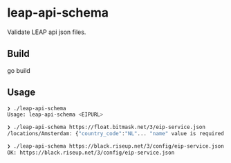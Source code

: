 # leap-api-schema

Validate LEAP api json files.

## Build

go build

## Usage

```bash
❯ ./leap-api-schema
Usage: leap-api-schema <EIPURL>

❯ ./leap-api-schema https://float.bitmask.net/3/eip-service.json
/locations/Amsterdam: {"country_code":"NL"... "name" value is required

❯ ./leap-api-schema https://black.riseup.net/3/config/eip-service.json
OK: https://black.riseup.net/3/config/eip-service.json
```

